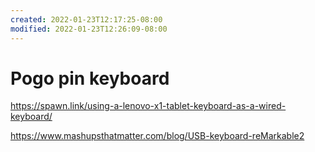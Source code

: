 ```yaml
---
created: 2022-01-23T12:17:25-08:00
modified: 2022-01-23T12:26:09-08:00
---
```


# Pogo pin keyboard

https://spawn.link/using-a-lenovo-x1-tablet-keyboard-as-a-wired-keyboard/

https://www.mashupsthatmatter.com/blog/USB-keyboard-reMarkable2
